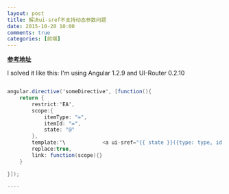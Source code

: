 ```yaml
---
layout: post
title: 解决ui-sref不支持动态参数问题
date: 2015-10-20 10:00
comments: true
categories: [前端]
---
```

 

**[参考地址](https://github.com/angular-ui/ui-router/issues/395)**

I solved it like this:
I'm using Angular 1.2.9 and UI-Router 0.2.10

 
```C#

angular.directive('someDirective', [function(){
    return {
        restrict:'EA',
        scope:{
            itemType: "=",
            itemId: "=",
            state: "@"
        },
        template:'\            <a ui-sref="{{ state }}({type: type, id: id})">\            </a>',
        replace:true,
        link: function(scope){}
    }

}]);
  
---- 
　　 